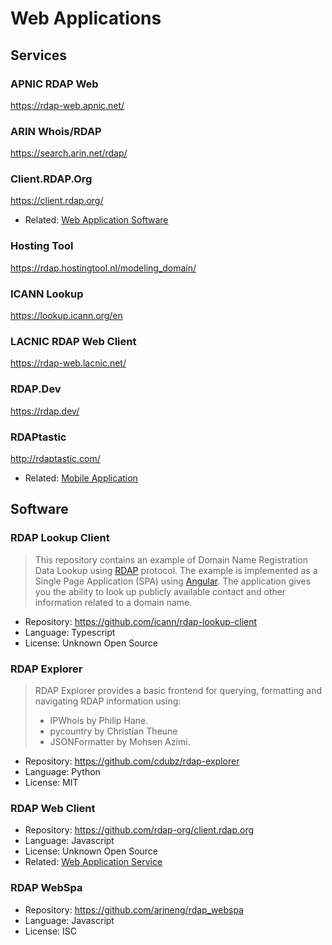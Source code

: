 # Web Applications

## Services

### APNIC RDAP Web

<https://rdap-web.apnic.net/>

### ARIN Whois/RDAP

<https://search.arin.net/rdap/>

### Client.RDAP.Org

<https://client.rdap.org/>

* Related: [Web Application Software](#rdap-web-client)

### Hosting Tool

<https://rdap.hostingtool.nl/modeling_domain/>

### ICANN Lookup

<https://lookup.icann.org/en>

### LACNIC RDAP Web Client

<https://rdap-web.lacnic.net/>

### RDAP.Dev

<https://rdap.dev/>

### RDAPtastic

<http://rdaptastic.com/>

* Related: [Mobile Application](./mobile_applications.md#rdaptastic)

## Software

### RDAP Lookup Client

> This repository contains an example of Domain Name Registration Data Lookup using [RDAP](https://www.icann.org/rdap) 
> protocol. The example is implemented as a Single Page Application (SPA) using [Angular](https://angular.io/). 
> The application gives you the ability to look up publicly available contact and other information related 
> to a domain name. 

* Repository: <https://github.com/icann/rdap-lookup-client>
* Language: Typescript
* License: Unknown Open Source

### RDAP Explorer

> RDAP Explorer provides a basic frontend for querying, formatting and navigating RDAP information using:
> 
> * IPWhois by Philip Hane.
> * pycountry by Christian Theune
> * JSONFormatter by Mohsen Azimi.

* Repository: <https://github.com/cdubz/rdap-explorer>
* Language: Python
* License: MIT

### RDAP Web Client

* Repository: <https://github.com/rdap-org/client.rdap.org>
* Language: Javascript
* License: Unknown Open Source
* Related: [Web Application Service](#clientrdaporg)

### RDAP WebSpa

* Repository: <https://github.com/arineng/rdap_webspa>
* Language: Javascript
* License: ISC


